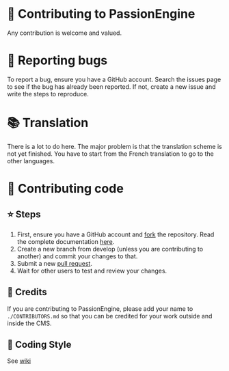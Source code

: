 # :tada: Contributing to PassionEngine 
Any contribution is welcome and valued.

# :bug: Reporting bugs
To report a bug, ensure you have a GitHub account.
Search the issues page to see if the bug has already been reported.
If not, create a new issue and write the steps to reproduce.

# :books: Translation
There is a lot to do here. The major problem is that the translation scheme is not yet finished.
You have to start from the French translation to go to the other languages.

# :hammer: Contributing code
## :star: Steps
1. First, ensure you have a GitHub account and [fork](https://help.github.com/articles/fork-a-repo/) the repository. Read the complete documentation [here](https://help.github.com/articles/working-with-forks/).
2. Create a new branch from develop (unless you are contributing to another) and commit your changes to that.
3. Submit a new [pull request](https://help.github.com/articles/using-pull-requests/).
4. Wait for other users to test and review your changes.

## :star2: Credits
If you are contributing to PassionEngine, please add your name to ```./CONTRIBUTORS.md``` so that you can be credited for your work outside and inside the CMS.

## :dizzy: Coding Style
See [wiki](https://github.com/MetallicBlueDev/PassionEngine/wiki/Coding-Style)
